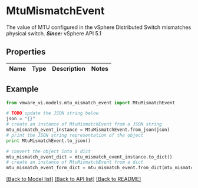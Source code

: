 # MtuMismatchEvent

The value of MTU configured in the vSphere Distributed Switch mismatches physical switch.  ***Since:*** vSphere API 5.1 

## Properties
Name | Type | Description | Notes
------------ | ------------- | ------------- | -------------

## Example

```python
from vmware_vi.models.mtu_mismatch_event import MtuMismatchEvent

# TODO update the JSON string below
json = "{}"
# create an instance of MtuMismatchEvent from a JSON string
mtu_mismatch_event_instance = MtuMismatchEvent.from_json(json)
# print the JSON string representation of the object
print MtuMismatchEvent.to_json()

# convert the object into a dict
mtu_mismatch_event_dict = mtu_mismatch_event_instance.to_dict()
# create an instance of MtuMismatchEvent from a dict
mtu_mismatch_event_form_dict = mtu_mismatch_event.from_dict(mtu_mismatch_event_dict)
```
[[Back to Model list]](../README.md#documentation-for-models) [[Back to API list]](../README.md#documentation-for-api-endpoints) [[Back to README]](../README.md)



